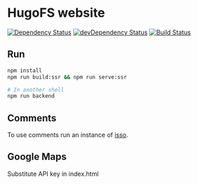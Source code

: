 # HugoFS website

[![Dependency Status](https://david-dm.org/hugo19941994/hugofs.svg)](https://david-dm.org/hugo19941994/hugofs)
[![devDependency Status](https://david-dm.org/hugo19941994/hugofs/dev-status.svg)](https://david-dm.org/hugo19941994/hugofs?type=dev)
[![Build Status](https://travis-ci.com/hugo19941994/hugofs.svg?branch=master)](https://travis-ci.com/hugo19941994/hugofs)

## Run

```bash
npm install
npm run build:ssr && npm run serve:ssr

# In another shell
npm run backend
```

## Comments

To use comments run an instance of [isso](https://github.com/posativ/isso).

## Google Maps

Substitute API key in index.html

